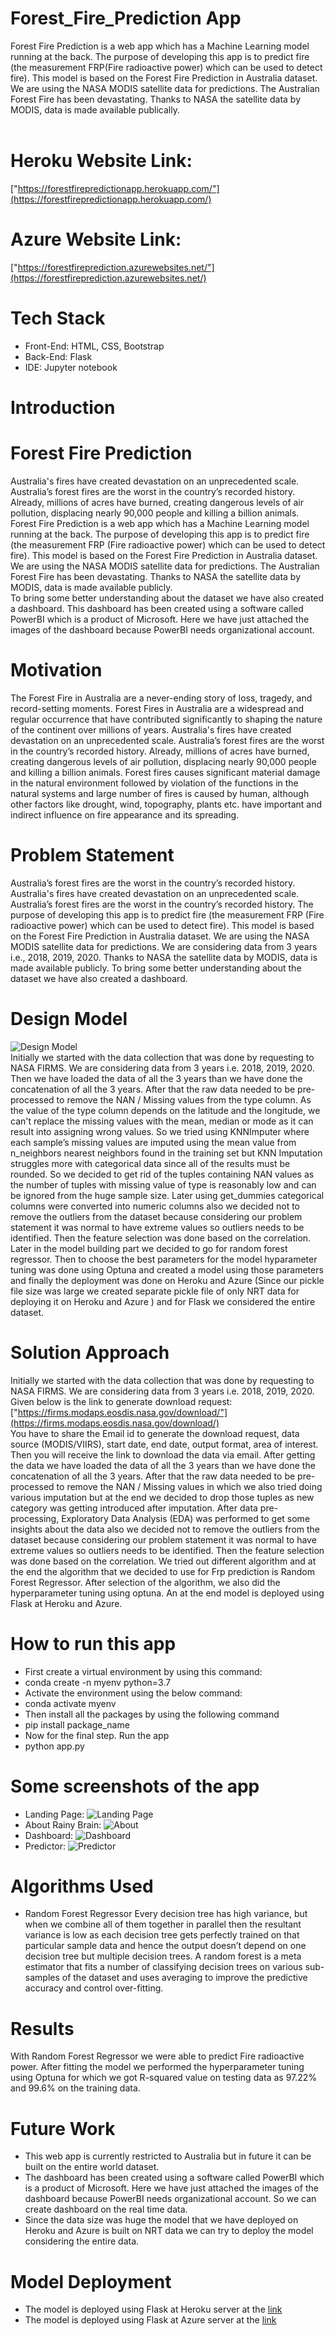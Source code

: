 # Forest_Fire_Prediction App
Forest Fire Prediction is a web app which has a Machine Learning model running at the back. The purpose of developing this app is to predict fire (the measurement FRP(Fire radioactive power) which can be used to detect fire). This model is based on the Forest Fire Prediction in Australia dataset. We are using the NASA MODIS satellite data for predictions. The Australian Forest Fire has been devastating. Thanks to NASA the satellite data by MODIS, data is made available publically.<br>
<br>
# Heroku Website Link: <br>
["https://forestfirepredictionapp.herokuapp.com/"](https://forestfirepredictionapp.herokuapp.com/)
# Azure Website Link: <br>
["https://forestfireprediction.azurewebsites.net/"](https://forestfireprediction.azurewebsites.net/)

# Tech Stack
* Front-End: HTML, CSS, Bootstrap
* Back-End: Flask
* IDE: Jupyter notebook

# Introduction
# Forest Fire Prediction
 Australia's fires have created devastation on an unprecedented scale. Australia’s forest fires are the worst 
in the country’s recorded history. Already, millions of acres have burned, creating dangerous levels of air 
pollution, displacing nearly 90,000 people and killing a billion animals.<br>
 Forest Fire Prediction is a web app which has a Machine Learning model running at the back. The purpose 
of developing this app is to predict fire (the measurement FRP (Fire radioactive power) which can be used 
to detect fire). This model is based on the Forest Fire Prediction in Australia dataset. We are using the NASA 
MODIS satellite data for predictions. The Australian Forest Fire has been devastating. Thanks to NASA the 
satellite data by MODIS, data is made available publicly.<br> 
 To bring some better understanding about the dataset we have also created a dashboard. This dashboard 
has been created using a software called PowerBI which is a product of Microsoft. Here we have just 
attached the images of the dashboard because PowerBI needs organizational account.

# Motivation
 The Forest Fire in Australia are a never-ending story of loss, tragedy, and record-setting moments. Forest 
Fires in Australia are a widespread and regular occurrence that have contributed significantly to shaping the 
nature of the continent over millions of years. Australia's fires have created devastation on an unprecedented
scale. Australia’s forest fires are the worst in the country’s recorded history. Already, millions of acres have 
burned, creating dangerous levels of air pollution, displacing nearly 90,000 people and killing a billion 
animals. Forest fires causes significant material damage in the natural environment followed by violation of 
the functions in the natural systems and large number of fires is caused by human, although other factors 
like drought, wind, topography, plants etc. have important and indirect influence on fire appearance and its 
spreading.

# Problem Statement
 Australia’s forest fires are the worst in the country’s recorded history. Australia's fires have created 
devastation on an unprecedented scale. Australia’s forest fires are the worst in the country’s recorded history. 
The purpose of developing this app is to predict fire (the measurement FRP (Fire radioactive power) which 
can be used to detect fire). This model is based on the Forest Fire Prediction in Australia dataset. We are 
using the NASA MODIS satellite data for predictions. We are considering data from 3 years i.e., 2018, 2019, 
2020. Thanks to NASA the satellite data by MODIS, data is made available publicly. To bring some better 
understanding about the dataset we have also created a dashboard. 

# Design Model
![Design Model](githubimgs/design_Model.PNG)<br>
Initially we started with the data collection that was done by requesting to NASA FIRMS. We are 
considering data from 3 years i.e. 2018, 2019, 2020. Then we have loaded the data of all the 3 years than we 
have done the concatenation of all the 3 years. After that the raw data needed to be pre-processed to remove 
the NAN / Missing values from the type column. As the value of the type column depends on the latitude 
and the longitude, we can't replace the missing values with the mean, median or mode as it can result into 
assigning wrong values. So we tried using KNNImputer where each sample’s missing values are imputed 
using the mean value from n_neighbors nearest neighbors found in the training set but KNN Imputation 
struggles more with categorical data since all of the results must be rounded. So we decided to get rid of the 
tuples containing NAN values as the number of tuples with missing value of type is reasonably low and can 
be ignored from the huge sample size. Later using get_dummies categorical columns were converted into 
numeric columns also we decided not to remove the outliers from the dataset because considering our 
problem statement it was normal to have extreme values so outliers needs to be identified. Then the feature 
selection was done based on the correlation. Later in the model building part we decided to go for random 
forest regressor. Then to choose the best parameters for the model hyparameter tuning was done using 
Optuna and created a model using those parameters and finally the deployment was done on Heroku and 
Azure (Since our pickle file size was large we created separate pickle file of only NRT data for deploying it 
on Heroku and Azure ) and for Flask we considered the entire dataset.

# Solution Approach
   Initially we started with the data collection that was done by requesting to NASA FIRMS. We are 
considering data from 3 years i.e. 2018, 2019, 2020. Given below is the link to generate download request:<br>
["https://firms.modaps.eosdis.nasa.gov/download/"](https://firms.modaps.eosdis.nasa.gov/download/)<br>
   You have to share the Email id to generate the download request, data source (MODIS/VIIRS), start date, 
end date, output format, area of interest. Then you will receive the link to download the data via email. After 
getting the data we have loaded the data of all the 3 years than we have done the concatenation of all the 3 
years. After that the raw data needed to be pre-processed to remove the NAN / Missing values in which we 
also tried doing various imputation but at the end we decided to drop those tuples as new category was 
getting introduced after imputation. After data pre-processing, Exploratory Data Analysis (EDA) was 
performed to get some insights about the data also we decided not to remove the outliers from the dataset 
because considering our problem statement it was normal to have extreme values so outliers needs to be 
identified. Then the feature selection was done based on the correlation. We tried out different algorithm 
and at the end the algorithm that we decided to use for Frp prediction is Random Forest Regressor. After 
selection of the algorithm, we also did the hyperparameter tuning using optuna. An at the end model is 
deployed using Flask at Heroku and Azure.

# How to run this app
* First create a virtual environment by using this command:
* conda create -n myenv python=3.7
* Activate the environment using the below command:
* conda activate myenv
* Then install all the packages by using the following command
* pip install package_name
* Now for the final step. Run the app
* python app.py

# Some screenshots of the app
* Landing Page:
![Landing Page](githubimgs/Landingpage.PNG)
* About Rainy Brain:
![About](githubimgs/About.PNG)
* Dashboard:
![Dashboard](githubimgs/dashboard.PNG)
* Predictor:
![Predictor](githubimgs/Predictor.PNG)

# Algorithms Used
* Random Forest Regressor
 Every decision tree has high variance, but when we combine all of them together in parallel then the 
resultant variance is low as each decision tree gets perfectly trained on that particular sample data and hence 
the output doesn’t depend on one decision tree but multiple decision trees. A random forest is a meta 
estimator that fits a number of classifying decision trees on various sub-samples of the dataset and uses 
averaging to improve the predictive accuracy and control over-fitting.

# Results
 With Random Forest Regressor we were able to predict Fire radioactive power. After fitting the model 
we performed the hyperparameter tuning using Optuna for which we got R-squared value on testing data as 
97.22% and 99.6% on the training data.

# Future Work
* This web app is currently restricted to Australia but in future it can be built on the entire world 
dataset.
* The dashboard has been created using a software called PowerBI which is a product of Microsoft. 
Here we have just attached the images of the dashboard because PowerBI needs organizational 
account. So we can create dashboard on the real time data.
* Since the data size was huge the model that we have deployed on Heroku and Azure is built on NRT 
data we can try to deploy the model considering the entire data.

# Model Deployment
* The model is deployed using Flask at Heroku server at the [link](https://forestfirepredictionapp.herokuapp.com/)
* The model is deployed using Flask at Azure server at the [link](https://forestfireprediction.azurewebsites.net/)

